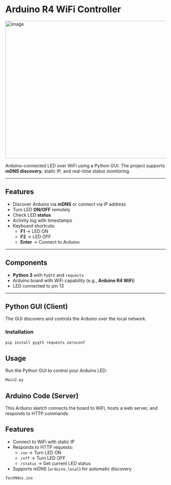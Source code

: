 # Arduino R4 WiFi Controller
<img width="693" height="433" alt="image" src="https://github.com/user-attachments/assets/6779fa8c-34d8-49dd-8fce-1f2632c95849" />


Arduino-connected LED over WiFi using a Python GUI. The project supports **mDNS discovery**, static IP, and real-time status monitoring.

---

## Features

- Discover Arduino via **mDNS** or connect via IP address
- Turn LED **ON/OFF** remotely
- Check LED **status**
- Activity log with timestamps
- Keyboard shortcuts:
  - **F1** → LED ON
  - **F2** → LED OFF
  - **Enter** → Connect to Arduino

---

## Components

- **Python 3** with `PyQt5` and `requests`
- Arduino board with WiFi capability (e.g., **Arduino R4 WiFi**)
- LED connected to pin 13

---

## Python GUI (Client)

The GUI discovers and controls the Arduino over the local network.

### Installation

```bash
pip install pyqt5 requests zeroconf
```
## Usage

Run the Python GUI to control your Arduino LED:

```bash
Main2.py
```
## Arduino Code (Server)

This Arduino sketch connects the board to WiFi, hosts a web server, and responds to HTTP commands.

## Features

- Connect to WiFi with static IP
- Responds to HTTP requests:
  - `/on` → Turn LED ON
  - `/off` → Turn LED OFF
  - `/status` → Get current LED status
- Supports mDNS (`arduino.local`) for automatic discovery

```bash
TestMdns.ino
```
